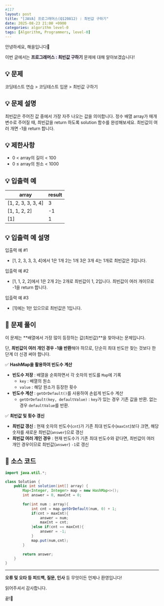 ```yaml
---
#117
layout: post
title: "[JAVA] 프로그래머스(Q120812) : 최빈값 구하기"
date: 2025-08-23 21:00 +0900
categories: algorithm level-0
tags: [Algorithm, Programmers, level-0]
---
```


안녕하세요, 해을입니다🦖

이번 글에서는 <span style="background-color:#f5f0ff">**프로그래머스 : 최빈값 구하기**</span> 문제에 대해 알아보겠습니다!

## 💡 문제

코딩테스트 연습 > 코딩테스트 입문 > 최빈값 구하기

## 💡 문제 설명

최빈값은 주어진 값 중에서 가장 자주 나오는 값을 의미합니다. 정수 배열 array가 매개변수로 주어질 때, 최빈값을 return 하도록 solution 함수를 완성해보세요. 최빈값이 여러 개면 -1을 return 합니다.

## 💡 제한사항

* 0 < array의 길이 < 100
* 0 ≤ array의 원소 < 1000

## 💡 입출력 예

| array                 | result |
| --------------------- | ------ |
| [1, 2, 3, 3, 3, 4]    | 3      |
| [1, 1, 2, 2]          | -1     |
| [1]                   | 1      |

## 💡 입출력 예 설명

입출력 예 #1

* [1, 2, 3, 3, 3, 4]에서 1은 1개 2는 1개 3은 3개 4는 1개로 최빈값은 3입니다.

입출력 예 #2

* [1, 1, 2, 2]에서 1은 2개 2는 2개로 최빈값이 1, 2입니다. 최빈값이 여러 개이므로 -1을 return 합니다.

입출력 예 #3

* [1]에는 1만 있으므로 최빈값은 1입니다.

## 🚩 문제 풀이

이 문제는 **배열에서 가장 많이 등장하는 값(최빈값)**을 찾아내는 문제입니다.

단, **최빈값이 여러 개인 경우 -1을 반환**해야 하므로, 단순히 최대 빈도만 찾는 것보다 한 단계 더 신경 써야 합니다.

✅ **HashMap을 활용하여 빈도수 계산**

- **빈도수 저장** : 배열을 순회하면서 각 숫자의 빈도를 `Map`에 기록
    - `key` : 배열의 원소
    - `value` : 해당 원소가 등장한 횟수
- **빈도수 계산** : `getOrDefault()`를 사용하여 손쉽게 빈도수 계산
    - `getOrDefault(key, defaultValue)` : `key`가 있는 경우 기존 값을 반환. 없는 경우 `defaultValue`를 반환.

✅ **최빈값 및 횟수 갱신** 

- **최빈값 갱신** : 현재 숫자의 빈도수(`cnt`)가 기존 최대 빈도수(`maxCnt`)보다 크면, 해당 숫자를 새로운 최빈값(`answer`)으로 갱신
- **최빈값 여러 개인 경우** : 현재 빈도수가 기존 최대 빈도수와 같다면, 최빈값이 여러 개인 경우이므로 최빈값(`answer`) `-1`로 갱신


## 🚩 소스 코드

``` java
import java.util.*;

class Solution {
    public int solution(int[] array) {
        Map<Integer, Integer> map = new HashMap<>();
        int answer = 0, maxCnt = 0;
        
        for(int num : array){
            int cnt = map.getOrDefault(num, 0) + 1;
            if(cnt > maxCnt){
                answer = num;
                maxCnt = cnt;
            }else if(cnt == maxCnt){
                answer = -1;
            }
            map.put(num,cnt);
        }
        
        return answer;
    }
}
```

---

**오류 및 오타 등 피드백, 질문, 인사** 등 무엇이든 언제나 환영입니다!

읽어주셔서 감사합니다.

끝!🦕